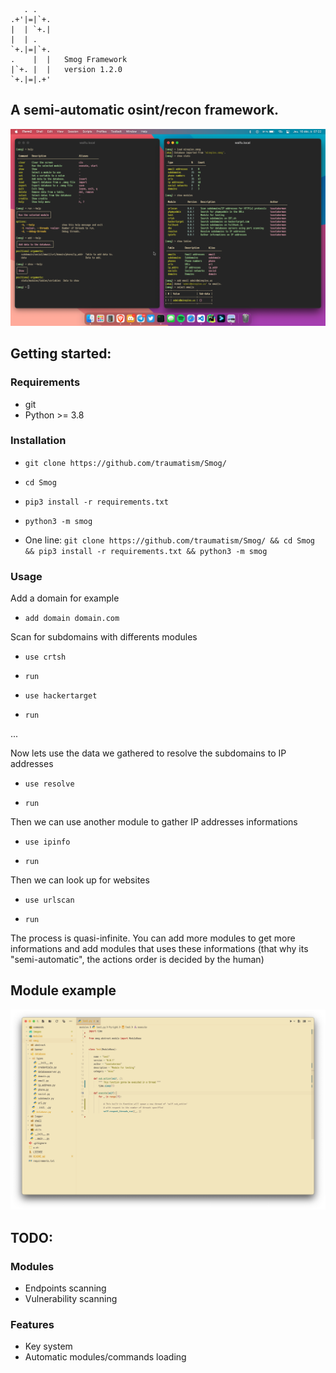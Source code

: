 ```
   . .
.+'|=|`+.
|  | `+.|
|  | .
`+.|=|`+.
.    |  |   Smog Framework
|`+. |  |   version 1.2.0
`+.|=|.+'

```

## A semi-automatic osint/recon framework.

![](images/preview.png)

## Getting started:

### Requirements

* git
* Python >= 3.8

### Installation

* `git clone https://github.com/traumatism/Smog/`

* `cd Smog`

* `pip3 install -r requirements.txt`

* `python3 -m smog`

* One line: `git clone https://github.com/traumatism/Smog/ && cd Smog && pip3 install -r requirements.txt && python3 -m smog`

### Usage

Add a domain for example

* `add domain domain.com`

Scan for subdomains with differents modules

* `use crtsh`

* `run`

* `use hackertarget`

* `run`

...

Now lets use the data we gathered to resolve the subdomains to IP addresses

* `use resolve` 

* `run`

Then we can use another module to gather IP addresses informations

* `use ipinfo`

* `run`

Then we can look up for websites

* `use urlscan`

* `run`

The process is quasi-infinite. You can add more modules to get more informations and add modules that uses these informations (that why its "semi-automatic", the actions order is decided by the human)

## Module example

![](images/module.png)

## TODO:

### Modules

* Endpoints scanning
* Vulnerability scanning

### Features

* Key system
* Automatic modules/commands loading
